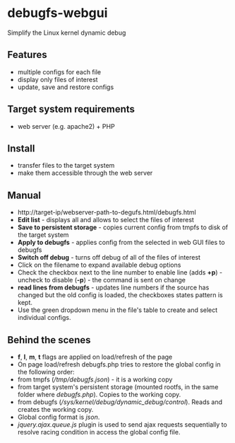 # debugfs-webgui

Simplify the Linux kernel dynamic debug

## Features
* multiple configs for each file
* display only files of interest
* update, save and restore configs

## Target system requirements
* web server (e.g. apache2) + PHP

## Install
* transfer files to the target system 
* make them accessible through the web server

## Manual
* http://target-ip/webserver-path-to-degufs.html/debugfs.html
 * **Edit list** - displays all and allows to select the files of interest
 * **Save to persistent storage** - copies current config from tmpfs to disk of the target system
 * **Apply to debugfs** - applies config from the selected in web GUI files to debugfs
 * **Switch off debug** - turns off debug of all of the files of interest
 * Click on the filename to expand available debug options
 * Check the checkbox next to the line number to enable line (adds **+p**) - uncheck to disable (**-p**) - the command is sent on change
 * **read lines from debugfs** - updates line numbers if the source has changed but the old config is loaded, the checkboxes states pattern is kept.
 * Use the green dropdown menu in the file's table to create and select individual configs.


## Behind the scenes
*  **f**, **l**, **m**, **t** flags are applied on load/refresh of the page
* On page load/refresh debugfs.php tries to restore the global config in the following order: 
 * from tmpfs (*/tmp/debugfs.json*) - it is a working copy
 * from target system's persistent storage (mounted rootfs, in the same folder where *debugfs.php*). Copies to the working copy.
 * from debugfs (*/sys/kernel/debug/dynamic_debug/control*). Reads and creates the working copy.
* Global config format is *json*.
* *jquery.ajax.queue.js* plugin is used to send ajax requests sequentially to resolve racing condition in access the global config file.
